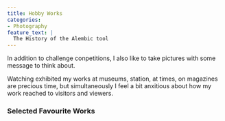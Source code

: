 ```yaml
---
title: Hobby Works
categories:
- Photography
feature_text: |
  The History of the Alembic tool
---
```

In addition to challenge conpetitions, I also like to take pictures with some message to think about. 

Watching exhibited my works at museums, station, at times, on magazines are precious time, but simultaneously I feel a bit anxitious about how my work reached to visitors and viewers. 

### Selected Favourite Works

